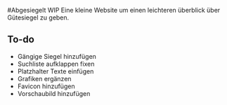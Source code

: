 #Abgesiegelt WIP
Eine kleine Website um einen leichteren überblick über Gütesiegel zu geben.

## To-do
* Gängige Siegel hinzufügen
* Suchliste aufklappen fixen
* Platzhalter Texte einfügen
* Grafiken ergänzen
* Favicon hinzufügen
* Vorschaubild hinzufügen

